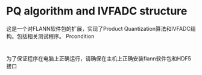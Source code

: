 PQ algorithm and IVFADC structure
===============
这是一个对FLANN软件包的扩展，实现了Product Quantization算法和IVFADC结构。包括相关测试程序。
Prcondition
#
为了保证程序在电脑上正确运行，请确保在主机上正确安装flann软件包和HDF5接口
